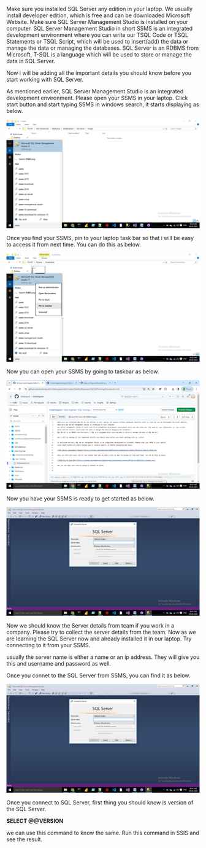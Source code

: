 Make sure you installed SQL Server any edition in your laptop. We usually install developer edition, which is free and can be downloaded Microsoft Website.
Make sure SQL Server Management Studio is installed on your computer.
SQL Server Management Studio in short SSMS is an integrated development environment where you can write our TSQL Code or TSQL Statements  or TSQL Script, 
which will be used to insert(add) the data or manage the data or managing the databases.
SQL Server is an RDBMS from Microsoft, T-SQL is a language which will be used to store or manage the data in SQL Server.

Now i will be adding all the important details you should know before you start working with SQL Server.

As mentioned earlier, SQL Server Management Studio is an integrated development environment. Please open your SSMS in your laptop.
Click start button and start typing SSMS in windows search, it starts displaying as below.

![SQL Server Management Studio](https://github.com/bodempudi/CodeSnippets/blob/master/images/SQLServer/Search-SSMS.png)

Once you find your SSMS, pin to your laptop task bar so that i will be easy to access it from next time. You can do this as below.

![SSMS Pin To Task Bar](https://github.com/bodempudi/CodeSnippets/blob/master/images/SQLServer/SSMS-Pint-Taskbar.png)

Now you can open your SSMS by going to taskbar as below.

![Open SSMS from Taskbar](https://github.com/bodempudi/CodeSnippets/blob/master/images/SQLServer/Open%20SSMS%20from%20Taskbar.png)

Now you have your SSMS is ready to get started as below.

![SSMS Opened](https://github.com/bodempudi/CodeSnippets/blob/master/images/SQLServer/Open-SSMS.png)

Now we should know the Server details from team if you work in a company. Please try to collect the server details from the team. Now as we are learning the SQL Server now and already installed it in our laptop. Try connecting to it from your SSMS.

usually the server name is either a name or an ip address. They will give you this and username and password as well.

Once you connet to the SQL Server from SSMS, you can find it as below.

![Connected to SSMS](https://github.com/bodempudi/CodeSnippets/blob/master/images/SQLServer/Open-SSMS.png)

Once you connect to SQL Server, first thing you should know is version of the SQL Server.

**SELECT @@VERSION**

we can use this command to know the same. Run this command in SSIS and see the result.
